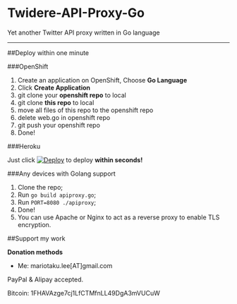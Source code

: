 # Twidere-API-Proxy-Go
Yet another Twitter API proxy written in Go language


----

##Deploy within one minute


###OpenShift

1. Create an application on OpenShift, Choose **Go Language**
2. Click **Create Application**
3. git clone your **openshift repo** to local
4. git clone **this repo** to local
5. move all files of this repo to the openshift repo
6. delete web.go in openshift repo
7. git push your openshift repo
8. Done!


###Heroku

Just click [![Deploy](https://www.herokucdn.com/deploy/button.png)](https://heroku.com/deploy) to deploy **within seconds!**

###Any devices with Golang support
1. Clone the repo;
2. Run ```go build apiproxy.go```;
3. Run ```PORT=8080 ./apiproxy```;
4. Done!
5. You can use Apache or Nginx to act as a reverse proxy to enable TLS encryption.

##Support my work

**Donation methods**

* Me: mariotaku.lee[AT]gmail.com

PayPal & Alipay accepted.

Bitcoin: 1FHAVAzge7cj1LfCTMfnLL49DgA3mVUCuW
